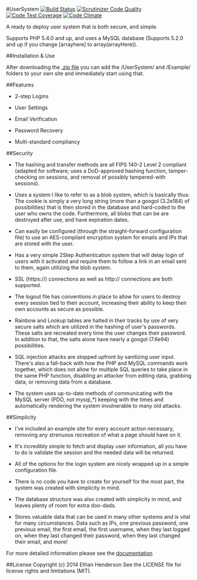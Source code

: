 #UserSystem [![Build Status](https://magnum.travis-ci.com/Zbee/UserSystem.svg?token=veGjBxpNcK87wbXFt4ee&branch=master)](https://magnum.travis-ci.com/Zbee/UserSystem) [![Scrutinizer Code Quality](https://scrutinizer-ci.com/g/Zbee/UserSystem/badges/quality-score.png?b=master&s=acaa3d81e2ba3dcb2e6c97724a02f2a2043fcac3)](https://scrutinizer-ci.com/g/Zbee/UserSystem/?branch=master) [![Code Test Coverage](https://scrutinizer-ci.com/g/Zbee/UserSystem/badges/coverage.png?b=master&s=82b5667782aba07b4b2eb8fc743b8f6be865b878)](https://scrutinizer-ci.com/g/Zbee/UserSystem/?branch=master) [![Code Climate](https://codeclimate.com/github/Zbee/UserSystem/badges/gpa.svg)](https://codeclimate.com/github/Zbee/UserSystem)

A ready to deploy user system that is both secure, and simple.

Supports PHP 5.4.0 and up, and uses a MySQL database (Supports 5.2.0 and up if you change [arrayhere] to array(arrayHere)).

##Installation & Use

After downloading the [.zip file](https://github.com/Zbee/UserSystem.php/archive/master.zip) you can add the /UserSystem/ and /Example/ folders to your own site and immediately start using that.

##Features

* 2-step Logins

* User Settings

* Email Verification

* Password Recovery

* Multi-standard compliancy

##Security

* The hashing and transfer methods are all FIPS 140-2 Level 2 compliant (adapted for software; uses a DoD-approved hashing function, tamper-checking on sessions, and removal of possibly tampered-with sessions).

* Uses a system I like to refer to as a blob system, which is basically thus: The cookie is simply a very long string (more than a googol (3.2e184) of possibilities) that is then stored in the database and hard-coded to the user who owns the code. Furthermore, all blobs that can be are destroyed after use, and have expiration dates.

* Can easily be configured (through the straight-forward configuration file) to use an AES-compliant encryption system for emails and IPs that are stored with the user.

* Has a very simple 2Step Authentication system that will delay login of users with it activated and require them to follow a link in an email sent to them, again utilizing the blob system.

* SSL (https://) connections as well as http:// connections are both supported.

* The logout file has conventions in place to allow for users to destroy every session tied to their account, increasing their ability to keep their own accounts as secure as possible.

* Rainbow and Lookup tables are halted in their tracks by use of very secure salts which are utilized in the hashing of user's passwords. These salts are recreated every time the user changes their password. In addition to that, the salts alone have nearly a googol (7.6e94) possibilities.

* SQL injection attacks are stopped upfront by sanitizing user input. There's also a fall-back with how the PHP and MySQL commands work together, which does not allow for multiple SQL queries to take place in the same PHP function, disabling an attacker from editing data, grabbing data, or removing data from a database.

* The system uses up-to-date methods of communicating with the MySQL server (PDO, not mysql_*) keeping with the times and automatically rendering the system invulnerable to many old attacks.

##Simplicity

* I've included an example site for every account action necessary, removing any strenuous recreation of what a page should have on it.

* It's incredibly simple to fetch and display user information, all you have to do is validate the session and the needed data will be returned.

* All of the options for the login system are nicely wrapped up in a simple configuration file.

* There is no code you have to create for yourself for the most part, the system was created with simplicity in mind.

* The database structure was also created with simplicity in mind, and leaves plenty of room for extra doo-dads.

* Stores valuable data that can be used in many other systems and is vital for many circumstances. Data such as IPs, one previous password, one previous email, the first email, the first username, when they last logged on, when they last changed their password, when they last changed their email, and more!

For more detailed information please see the [documentation](https://zbee.github.io/UserSystem/documentation)

##License
Copyright (c) 2014 Ethan Henderson See the LICENSE file for license rights and limitations (MIT).
